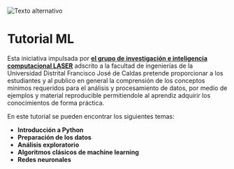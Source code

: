 ![Texto alternativo](https://laserud.co/wp-content/uploads/2020/05/cropped-LOGOLASER-1.jpg "Grupo LASER")

# Tutorial ML

Esta iniciativa impulsada por **<a href="https://laserud.co">el grupo de investigación e inteligencia computacional LASER</a>** adscrito a la facultad de ingenierías de la Universidad Distrital Francisco José de Caldas pretende proporcionar a los estudiantes y al publico en general la comprensión de los conceptos mínimos requeridos para el análisis y procesamiento de datos, por medio de ejemplos y material reproducible permitiendole al aprendiz adquirir los conocimientos de forma práctica.

En este tutorial se pueden encontrar los siguientes temas:

* **Introducción a Python**
* **Preparación de los datos**
* **Análisis exploratorio**
* **Algoritmos clásicos de machine learning**
* **Redes neuronales**
